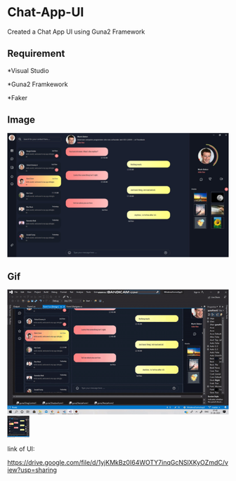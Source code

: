 # Chat-App-UI

Created a Chat App UI using Guna2 Framework

## Requirement 

*Visual Studio

*Guna2 Framkework

*Faker

## Image 
![](https://github.com/shiwalisingh0/Chat-App-UI/blob/master/Chat%20App.jpg)

## Gif

![](https://github.com/shiwalisingh0/Chat-App-UI/blob/master/Chat-app-UI.gif)
<img src="https://github.com/shiwalisingh0/Chat-App-UI/blob/master/Chat-app-UI.gif" width="50" height="50" />



link of UI:

https://drive.google.com/file/d/1yjKMkBz0I64WOTY7inqGcNSlXKyOZmdC/view?usp=sharing
